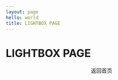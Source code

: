 ```yaml
---
layout: page
hello: world
title: LIGHTBOX PAGE
---
```


<script setup>
import { ref } from 'vue'

import LIGHTBOX from './components/lightbox.vue'
const count = ref(0)
</script>

# LIGHTBOX PAGE

<LIGHTBOX />

<center>
<v-btn prepend-icon="mdi-keyboard-backspace" href="/" variant="tonal">
  返回首页
</v-btn>
</center>